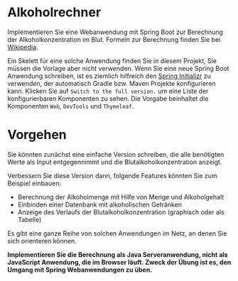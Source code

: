 # Alkoholrechner

Implementieren Sie eine Webanwendung mit Spring Boot zur Berechnung der Alkoholkonzentration im Blut. Formeln zur Berechnung finden Sie bei [Wikipedia](https://de.wikipedia.org/wiki/Blutalkoholkonzentration#Berechnung_der_BAK).

Ein Skelett für eine solche Anwendung finden Sie in diesem Projekt, Sie müssen die Vorlage aber nicht verwenden. Wenn Sie eine neue Spring Boot Anwendung schreiben, ist es ziemlich hilfreich den [Spring Initializr](http://start.spring.io/) zu verwenden, der automatisch Gradle bzw. Maven Projekte konfigurieren kann. Klicken Sie auf `Switch to the full version.` um eine Liste der konfigurierbaren Komponenten zu sehen. Die Vorgabe beinhaltet die Komponenten `Web`, `DevTools` und `Thymeleaf`.

# Vorgehen
Sie könnten zunächst eine einfache Version schreiben, die alle benötigten Werte als Input entgegennimmt und die Blutalkoholkonzentration anzeigt.

Verbessern Sie diese Version dann, folgende Features könnten Sie zum Beispiel einbauen:

* Berechnung der Alkoholmenge mit Hilfe von Menge und Alkoholgehalt
* Einbinden einer Datenbank mit alkoholischen Getränken
* Anzeige des Verlaufs der Blutalkoholkonzentration (graphisch oder als Tabelle)

Es gibt eine ganze Reihe von solchen Anwendungen im Netz, an denen Sie sich orienteren können.

__Implementieren Sie die Berechnung als Java Serveranwendung, nicht als JavaScript Anwendung, die im Browser läuft. Zweck der Übung ist es, den Umgang mit Spring Webanwendungen zu üben.__
